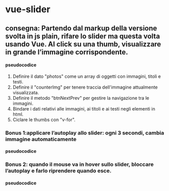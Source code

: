 # vue-slider

## consegna: Partendo dal markup della versione svolta in js plain, rifare lo slider ma questa volta usando Vue. Al click su una thumb, visualizzare in grande l’immagine corrispondente.

#### pseudocodice
  1. Definire il dato "photos" come un array di oggetti con immagini, titoli e testi.
  2. Definire il "counterImg" per tenere traccia dell'immagine attualmente visualizzata.
  3. Definire il metodo "btnNextPrev" per gestire la navigazione tra le immagini.
  4. Bindare i dati relativi alle immagini, ai titoli e ai testi negli elementi in html.
  5. Ciclare le thumbs con "v-for".


### Bonus 1:applicare l’autoplay allo slider: ogni 3 secondi, cambia immagine automaticamente

#### pseudocodice

### Bonus 2: quando il mouse va in hover sullo slider, bloccare l’autoplay e farlo riprendere quando esce.

#### pseudocodice